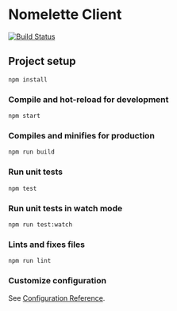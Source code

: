 # Nomelette Client

[![Build Status](https://travis-ci.org/mikeyhogarth/nomelette-client.svg?branch=master)](https://travis-ci.org/mikeyhogarth/nomelette-client)

## Project setup

```
npm install
```

### Compile and hot-reload for development

```
npm start
```

### Compiles and minifies for production

```
npm run build
```

### Run unit tests

```
npm test
```

### Run unit tests in watch mode

```
npm run test:watch
```

### Lints and fixes files

```
npm run lint
```

### Customize configuration

See [Configuration Reference](https://cli.vuejs.org/config/).
